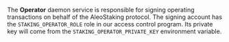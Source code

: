 The **Operator** daemon service is responsible for signing operating transactions on behalf of the AleoStaking protocol. The signing account has the `STAKING_OPERATOR_ROLE` role in our access control program. Its private key will come from the `STAKING_OPERATOR_PRIVATE_KEY` environment variable.

